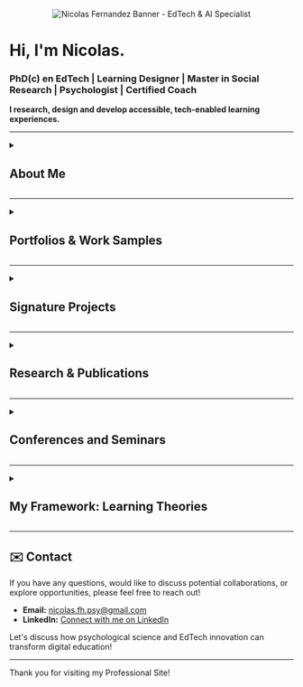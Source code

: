 <body>

<p align="center">
  <img src="https://github.com/user-attachments/assets/0069b4fa-c320-401f-9a1e-2f145368fac6" alt="Nicolas Fernandez Banner - EdTech & AI Specialist"/>
</p>

<h1>Hi, I'm Nicolas.</h1>
<h3>PhD(c) en EdTech | Learning Designer | Master in Social Research | Psychologist | Certified Coach</h3>

<p><strong>I research, design and develop accessible, tech-enabled learning experiences.</strong></p>

<hr>

<details>
  <summary>
    <h2>About Me</h2>
  </summary>

  <p>I specialize in the intersection of <strong>AI and adult education</strong>. With over <strong>7 years of experience</strong> as a Learning Designer and EdTech specialist, I'm passionate about creating engaging, accessible, and tech-enabled learning experiences.</p>

  <p>My expertise lies in:</p>
  <ul>
    <li><strong>AI for Education</strong>: Designing and implementing AI solutions for learning.</li>
    <li><strong>Human-Centered Research</strong>: Driving insights through robust research methodologies.</li>
    <li><strong>Adult Learning Principles</strong>: Crafting effective educational programs.</li>
  </ul>

  <p>I've had the privilege of:</p>
  <ul>
    <li>Designing research-driven learning programs recognized by <strong>Chile’s Ministry of Education</strong>.</li>
    <li>Leading the <strong>UNESCO-backed COEDUXII conference</strong>.</li>
    <li>Authoring the book <strong>"Education for the 21st Century."</strong></li>
  </ul>
</details>

<hr>

<details>
  <summary>
    <h2>Portfolios & Work Samples</h2>
  </summary>

  <p>Explore my comprehensive portfolios and work samples in instructional design, learning design, and research:</p>

  <ul>
    <li><strong>Case Study Portfolio: Learning Design using ADDIE</strong>
        <a href="https://drive.google.com/file/d/1uO3mfJttPxtpJJ2d2FLip_7rklQF5Tg3/view?usp=drive_link"><img class="badge" src="https://img.shields.io/badge/PDF-View-blue?style=for-the-badge&logo=googledrive" alt="View PDF"></a></li>

    <li><strong>General Portfolio: Learning Designer & Researcher</strong>
        <a href="https://drive.google.com/file/d/1Zho6kLqIRQ1OvOXTp2Rs0LZlYMhpBQWW/view?usp=drive_link"><img class="badge" src="https://img.shields.io/badge/PDF-View-blue?style=for-the-badge&logo=googledrive" alt="View PDF"></a></li>

    <li><strong>E-learning Content: Course Guide Sample</strong>
        <a href="https://drive.google.com/file/d/1pyFP48JbunMpqwo-TQ7hu4mt_Ir0temm/view?usp=drive_link"><img class="badge" src="https://img.shields.io/badge/PDF-View-blue?style=for-the-badge&logo=googledrive" alt="View PDF"></a></li>
  </ul>
</details>

<hr>

<details>
  <summary>
    <h2>Signature Projects</h2>
  </summary>

  <h3>1. Profes en Red Program: Teacher Training Initiative</h3>

  <p>A Latin American teacher empowerment initiative that has reached <strong>+1000 educators across 10 countries</strong>. This program involves a <strong>6+ year longitudinal study</strong> on learning impact, focused on developing 21st-century educators through:</p>
  <ul>
    <li>Socioemotional skills training</li>
    <li>Sustainable development education</li>
    <li>Technology innovation</li>
    <li>Collaborative peer networks</li>
  </ul>

  <p><strong>Key Outcomes:</strong></p>
  <ul>
    <li>Enhanced socioemotional skills and technological confidence in educators.</li>
    <li>Significant positive impact demonstrated through longitudinal research.</li>
  </ul>

  <p><strong>Learn More:</strong></p>
  <ul>
    <li><a href="https://caserta.cl/profes-en-red/">Program Website</a></li>
    <li><a href="https://caserta.cl/wp-content/uploads/2025/02/2024-Informe-de-Resultados-Profes-en-Red-v9.pdf">Evaluation Research Report</a></li>
  </ul>

  <p align="center">
    <img src="https://github.com/user-attachments/assets/b2901eb1-f654-49b5-96c5-8178c0c105aa" alt="Profes en Red Program Screenshot"/>
    <br>
    <em>Screenshot from the Profes en Red website.</em>
  </p>

  <h3>2. Ayni-AI: AI-Powered Teaching Assistant for Latin America</h3>

  <p>Ayni-AI is an innovative <strong>AI-powered virtual assistant</strong> designed to support Latin American teachers in:</p>
  <ul>
    <li>Lesson planning</li>
    <li>Emotional well-being</li>
    <li>Adopting innovative pedagogical practices</li>
  </ul>

  <p><strong>My Role:</strong> Project Manager and lead for the creation of training documents for the AI assistant.</p>

  <p><strong>Impact & Recognition:</strong></p>
  <ul>
    <li><strong>Pilot Testing Success:</strong> A pre-post survey with 200 Latin American teachers revealed a <strong>20% improvement</strong> in their disposition towards AI after piloting Ayni.</li>
    <li><strong>COP29 Presentation:</strong> Honored to present this project at the <strong>United Nations Climate Change Conference (COP29)</strong> during the panel on Innovation, Digitalization, and Climate Change. This initiative highlights AI's potential to transform education by providing tailored support to teachers.</li>
    <li>Integrated <strong>socioemotional support</strong> with digital pedagogy.</li>
    <li>Achieved a <strong>25% increase</strong> in educator confidence with new technologies.</li>
  </ul>

  <p align="center">
    <img src="https://github.com/user-attachments/assets/1b049620-5412-4a77-9312-4a8cf4ec3314" alt="Ayni-AI Presentation at COP29"/>
    <br>
    <em>Presenting Ayni-AI at COP29.</em>
  </p>

  <p><strong>Watch the Presentation 🎥</strong></p>
  <p>Learn more about the project, its impact, and future potential in my presentation at COP29:</p>

  <p><strong>Watch here:</strong> <a href="https://www.youtube.com/watch?v=A-bOKz4ybTg&list=LL&index=1&t=12902s">COP29 Presentation on Ayni-AI</a><br>
  <em>(My presentation is featured from <strong>[03:33:30 - 03:44:41]</strong> within this panel discussion on "Success Stories for Sustainable Education".)</em></p>

  <ul>
    <li><strong>Research Report:</strong> <a href="https://github.com/user-attachments/files/19826613/2024_CEDS_Informe.de.Resultados.Ayni.v2.pdf">2024_CEDS_Informe de Resultados Ayni v2.pdf</a></li>
  </ul>

  <h3>3. Game Research & Gamification</h3>

  <p>My research includes applying the <strong>Self-Determination Theory survey</strong> to <strong>500+ Chilean gamers</strong> to understand their motivations. This work explores the psychological underpinnings of engagement in digital environments.</p>

  <p align="center">
    <img src="https://github.com/user-attachments/assets/b93968c5-1915-42a8-86c1-d1bc966ba472" alt="Game Research Visual"/>
    <br>
    <em>Visual representation related to game research.</em>
  </p>
</details>

<hr>

<details>
  <summary>
    <h2>Research & Publications</h2>
  </summary>

  <ul>
    <li><strong>Fernandez, N. (2023) Understanding Gamers' Motivations:</strong> An analysis of young Chilean gamers using Self-Determination Theory.
        <a href="https://drive.google.com/file/d/1lsfUR3jhcaC7_35PSOQ8-MADMX87xEn9/view?usp=drive_link"><img class="badge" src="https://img.shields.io/badge/PDF-View-blue?style=for-the-badge&logo=googledrive" alt="View PDF"></a></li>

    <li><strong>Published Book: (2021) Education for the 21st Century:</strong>
        <a href="https://drive.google.com/file/d/1nslipccixl6wIWKWbaiZpNCUiFtaaZGx/view?usp=drive_link"><img class="badge" src="https://img.shields.io/badge/PDF-View-blue?style=for-the-badge&logo=googledrive" alt="View PDF"></a></li>

    <li><strong>Presentation: (2022) Online Conference COEDU22, Socio Emotional Learning Panel:</strong>
        <a href="https://www.youtube.com/watch?v=pJoHfEhnP64&ab_channel=Fundaci%C3%B3nCaserta">Watch on YouTube</a><br>
        <em>(My presentation is featured within this panel discussion, where I discuss teacher self-efficacy and the "Profes en Red" program.)</em></li>

    <li><strong>Interview: Back when I was interviewed by Biobio:</strong> <a href="https://www.biobiochile.cl/biobiotv/programas/la-vida-misma/2019/07/30/beneficios-del-aburrimiento-en-los-ninos.shtml">Benefits of Boredom in Children</a></li>
  </ul>
</details>

<hr>

<details>
  <summary>
    <h2>Conferences and Seminars</h2>
  </summary>

  <p align="center">
    <img src="https://github.com/Psynicolas/psynicolas.github.io/assets/130244104/044ac298-cefd-439c-b2d4-628fa89cf17a" alt="At Universidad de Santiago (USACH)"/>
    <br>
    <em>At Universidad de Santiago (USACH) (2020)</em>
  </p>

  <p align="center">
    <img src="https://github.com/Psynicolas/psynicolas.github.io/assets/130244104/9c79ee4c-9321-429b-8275-4c9ba0ef32ad" alt="Seminar at Universidad Andres Bello (UAB)"/>
    <br>
    <em>Seminar at Universidad Andres Bello (UAB) (2021)</em>
  </p>

  <p align="center">
    <img src="https://github.com/user-attachments/assets/2c969818-abf7-4e79-a6a7-f7ba5b798017" alt="Seminar at Universidad Metropolitana de Ciencias de la Educación (UMCE)"/>
    <br>
    <em>Seminar at Universidad Metropolitana de Ciencias de la Educación (UMCE) (2021)</em>
  </p>

  <p align="center">
    <img src="https://github.com/Psynicolas/psynicolas.github.io/assets/130244104/e4073457-bd37-4202-aa1c-445e724c4ff3" alt="Online Conference of Education Sponsored by UNESCO and the Ministry of Education of Chile (2022)"/>
    <br>
    <em>Online Conference of Education Sponsored by UNESCO and the Ministry of Education of Chile (2022)</em>
  </p>
</details>

<hr>

<details>
  <summary>
    <h2>My Framework: Learning Theories</h2>
  </summary>

  <p>I base my learning design and research on established educational psychology and learning theories. This framework ensures that my approaches are evidence-based and effective.</p>

  <p>My core theoretical framework includes:</p>

  <ul>
    <li>Cognitive Psychology: Understanding how people think, perceive, remember, and learn.</li>
    <li>Experiential Learning: Emphasizing learning through direct experience and reflection.</li>
    <li>Social Learning: Focusing on learning from others in a social context.</li>
    <li>Constructivism: Believing learners construct knowledge actively from their experiences.</li>
    <li>Multiple Intelligences & SEL: Recognizing diverse forms of intelligence and the importance of socio-emotional learning.</li>
    <li>Self-Efficacy Theory: Highlighting the belief in one's capacity to succeed in specific situations.</li>
    <li>Motivation Theory: Exploring what drives learners and sustains their engagement.</li>
    <li>Autonomy & Relatedness (Self-Determination Theory): Focusing on intrinsic motivation, autonomy, competence, and relatedness.</li>
    <li>Andragogy: Principles tailored for adult learning and development.</li>
    <li>Critical Pedagogy: Encouraging learners to challenge and transform oppressive structures.</li>
  </ul>
</details>

<hr>

<h2>✉️ Contact</h2>

<p>If you have any questions, would like to discuss potential collaborations, or explore opportunities, please feel free to reach out!</p>

<div class="contact-info">
  <ul>
    <li><strong>Email:</strong> <a href="mailto:nicolas.fh.psy@gmail.com">nicolas.fh.psy@gmail.com</a></li>
    <li><strong>LinkedIn:</strong> <a href="https://www.linkedin.com/in/nicolas-fernandez-a6596171/">Connect with me on LinkedIn</a></li>
  </ul>
</div>

<p>Let's discuss how psychological science and EdTech innovation can transform digital education!</p>

<hr>

<p>Thank you for visiting my Professional Site!</p>
